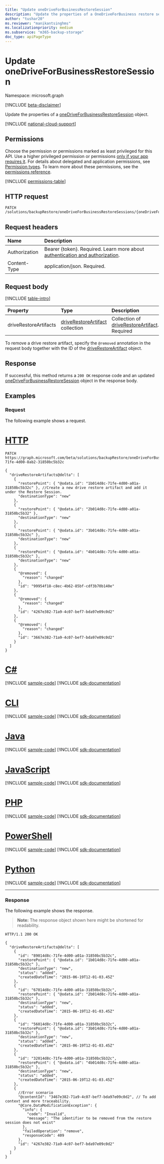 ```yaml
---
title: "Update oneDriveForBusinessRestoreSession"
description: "Update the properties of a OneDriveForBusiness restore session."
author: "tushar20"
ms.reviewer: "manikantsinghms"
ms.localizationpriority: medium
ms.subservice: "m365-backup-storage"
doc_type: apiPageType
---
```


# Update oneDriveForBusinessRestoreSession

Namespace: microsoft.graph

[!INCLUDE [beta-disclaimer](../../includes/beta-disclaimer.md)]

Update the properties of a [oneDriveForBusinessRestoreSession](../resources/onedriveforbusinessrestoresession.md) object.

[!INCLUDE [national-cloud-support](../../includes/global-only.md)]

## Permissions

Choose the permission or permissions marked as least privileged for this API. Use a higher privileged permission or permissions [only if your app requires it](/graph/permissions-overview#best-practices-for-using-microsoft-graph-permissions). For details about delegated and application permissions, see [Permission types](/graph/permissions-overview#permission-types). To learn more about these permissions, see the [permissions reference](/graph/permissions-reference).

<!-- { "blockType": "permissions", "name": "onedriveforbusinessrestoresession_update" } -->
[!INCLUDE [permissions-table](../includes/permissions/onedriveforbusinessrestoresession-update-permissions.md)]


## HTTP request

<!-- {
  "blockType": "ignored"
}
-->
``` http
PATCH /solutions/backupRestore/oneDriveForBusinessRestoreSessions/{oneDriveForBusinessRestoreSessionId}
```

## Request headers

|Name|Description|
|:---|:---|
|Authorization|Bearer {token}. Required. Learn more about [authentication and authorization](/graph/auth/auth-concepts).|
|Content-Type|application/json. Required.|

## Request body

[!INCLUDE [table-intro](../../includes/update-property-table-intro.md)]


|Property|Type|Description|
|:---|:---|:---|
|driveRestoreArtifacts|[driveRestoreArtifact](../resources/driverestoreartifact.md) collection|Collection of [driveRestoreArtifact](../resources/driverestoreartifact.md). Required|

To remove a drive restore artifact, specify the `@removed` annotation in the request body together with the ID of the [driveRestoreArtifact](../resources/driverestoreartifact.md) object.

## Response

If successful, this method returns a `200 OK` response code and an updated [oneDriveForBusinessRestoreSession](../resources/driverestoreartifact.md) object in the response body.

## Examples

### Request

The following example shows a request.
# [HTTP](#tab/http)
<!-- {
  "blockType": "request",
  "name": "onedriveforbusinessrestoresession_update"
}
-->
``` http
PATCH https://graph.microsoft.com/beta/solutions/backupRestore/oneDriveForBusinessRestoreSessions/1b014d8c-71fe-4d00-8ab2-31850bc5b32c

{
  "driveRestoreArtifacts@delta": [
    {
      "restorePoint": { "@odata.id": "1b014d8c-71fe-4d00-a01a-31850bc5b32c" }, //Create a new drive restore artifact and add it under the Restore Session.
      "destinationType": "new"
    },
    {
      "restorePoint": { "@odata.id": "2b014d8c-71fe-4d00-a01a-31850bc5b32" },
      "destinationType": "new"
    },
    {
      "restorePoint": { "@odata.id": "3b014d8c-71fe-4d00-a01a-31850bc5b32c" },
      "destinationType": "new"
    },
    {
      "restorePoint": { "@odata.id": "4b014d8c-71fe-4d00-a01a-31850bc5b32c" },
      "destinationType": "new"
    },
    {
      "@removed": {
        "reason": "changed"
      },
      "id": "99954f18-c8ec-4b62-85bf-cdf3b70b140e"
    },
    {
      "@removed": {
        "reason": "changed"
      },
      "id": "4267e382-71a9-4c07-bef7-bda97e09c0d2"
    },
    {
      "@removed": {
        "reason": "changed"
      },
      "id": "3667e382-71a9-4c07-bef7-bda97e09c0d2"
    }
  ]
}
```

# [C#](#tab/csharp)
[!INCLUDE [sample-code](../includes/snippets/csharp/onedriveforbusinessrestoresession-update-csharp-snippets.md)]
[!INCLUDE [sdk-documentation](../includes/snippets/snippets-sdk-documentation-link.md)]

# [CLI](#tab/cli)
[!INCLUDE [sample-code](../includes/snippets/cli/onedriveforbusinessrestoresession-update-cli-snippets.md)]
[!INCLUDE [sdk-documentation](../includes/snippets/snippets-sdk-documentation-link.md)]

# [Java](#tab/java)
[!INCLUDE [sample-code](../includes/snippets/java/onedriveforbusinessrestoresession-update-java-snippets.md)]
[!INCLUDE [sdk-documentation](../includes/snippets/snippets-sdk-documentation-link.md)]

# [JavaScript](#tab/javascript)
[!INCLUDE [sample-code](../includes/snippets/javascript/onedriveforbusinessrestoresession-update-javascript-snippets.md)]
[!INCLUDE [sdk-documentation](../includes/snippets/snippets-sdk-documentation-link.md)]

# [PHP](#tab/php)
[!INCLUDE [sample-code](../includes/snippets/php/onedriveforbusinessrestoresession-update-php-snippets.md)]
[!INCLUDE [sdk-documentation](../includes/snippets/snippets-sdk-documentation-link.md)]

# [PowerShell](#tab/powershell)
[!INCLUDE [sample-code](../includes/snippets/powershell/onedriveforbusinessrestoresession-update-powershell-snippets.md)]
[!INCLUDE [sdk-documentation](../includes/snippets/snippets-sdk-documentation-link.md)]

# [Python](#tab/python)
[!INCLUDE [sample-code](../includes/snippets/python/onedriveforbusinessrestoresession-update-python-snippets.md)]
[!INCLUDE [sdk-documentation](../includes/snippets/snippets-sdk-documentation-link.md)]

---

### Response

The following example shows the response.
>**Note:** The response object shown here might be shortened for readability.
<!-- {
  "blockType": "response",
  "truncated": true,
  "@odata.type": "microsoft.graph.oneDriveForBusinessRestoreSession"
}
-->
``` http
HTTP/1.1 200 OK

{
  "driveRestoreArtifacts@delta": [
    {
      "id": "89014d8c-71fe-4d00-a01a-31850bc5b32c",
      "restorePoint": { "@odata.id": "1b014d8c-71fe-4d00-a01a-31850bc5b32c" },
      "destinationType": "new",
      "status": "added",
      "createdDateTime": "2015-06-19T12-01-03.45Z"
    },
    {
      "id": "67014d8c-71fe-4d00-a01a-31850bc5b32c",
      "restorePoint": { "@odata.id": "2b014d8c-71fe-4d00-a01a-31850bc5b32c" },
      "destinationType": "new",
      "status": "added",
      "createdDateTime": "2015-06-19T12-01-03.45Z"
    },
    {
      "id": "56014d8c-71fe-4d00-a01a-31850bc5b32c",
      "restorePoint": { "@odata.id": "3b014d8c-71fe-4d00-a01a-31850bc5b32c" },
      "destinationType": "new",
      "status": "added",
      "createdDateTime": "2015-06-19T12-01-03.45Z"
    },
    {
      "id": "32014d8c-71fe-4d00-a01a-31850bc5b32c",
      "restorePoint": { "@odata.id": "4b014d8c-71fe-4d00-a01a-31850bc5b32c" },
      "destinationType": "new",
      "status": "added",
      "createdDateTime": "2015-06-19T12-01-03.45Z"
    },
    {
      //Error scenario
      "@contentId": "3467e382-71a9-4c07-bef7-bda97e09c0d2", // To add context and more traceability.
      "@Core.DataModificationException": {
        "info": {
          "code": "Invalid",
          "message": "The identifier to be removed from the restore session does not exist"
        },
        "failedOperation": "remove",
        "responseCode": 409
      },
      "id": "4267e382-71a9-4c07-bef7-bda97e09c0d2"
    }
  ]
}
```


